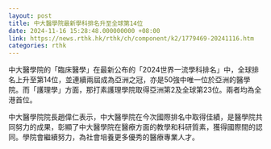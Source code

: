```yaml
---
layout: post
title: 中大醫學院最新學科排名升至全球第14位
date: 2024-11-16 15:28:48.000000000 +08:00
link: https://news.rthk.hk/rthk/ch/component/k2/1779469-20241116.htm
categories: rthk
---
```


中大醫學院的「臨床醫學」在最新公布的「2024世界一流學科排名」中，全球排名上升至第14位，並連續兩屆成為亞洲之冠，亦是50強中唯一位於亞洲的醫學院。而「護理學」方面，那打素護理學院取得亞洲第2及全球第23位。兩者均為全港首位。

中大醫學院院長趙偉仁表示，中大醫學院在今次國際排名中取得佳績，是醫學院共同努力的成果，彰顯了中大醫學院在醫療方面的教學和科研質素，獲得國際間的認同。學院會繼續努力，為社會培養更多優秀的醫療專業人才。
